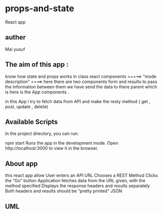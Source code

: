 # props-and-state
 React app

## auther
Mai yusuf

## The aim of this app :
know how state and props works in class react components =====> "mode description" ====> here there are two components form and results to pass the information between them we have send the data to there parent which is here is the App components .

in this App i try to fetch data from API and make the resty method ( get , post, update , delete)

## Available Scripts
In the project directory, you can run:

npm start Runs the app in the development mode. Open http://localhost:3000 to view it in the browser.

## About app
this react  app allow  User enters an API URL
Chooses a REST Method
Clicks the “Go” button
Application fetches data from the URL given, with the method specified
Displays the response headers and results separately
Both headers and results should be “pretty printed” JSON

## UML 
